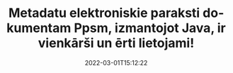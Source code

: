 ---
############################# Static ############################
layout: "auto-gen-signature"
date: 2022-03-01T15:12:22
draft: false
operation: Sign
signaturetype: Metadata
fileformat: Ppsm
productName: Java
lang: lv
productCode: java
otherformats: pdf doc docx docm dot dotm dotx odt ott rtf xls xlsx xlsm xlsb csv ods ots xltx xltm ppt pptx pps ppsx odp otp potx potm pptm ppsm png jpg bmp gif tiff svg webp wmf
breadcrumb: Put Metadata signature on Ppsm for Java

############################# Head ############################
head_title: "Pievienojiet metadatu elektroniskos parakstus Ppsm dokumentiem, izmantojot Java"
head_description: "Izmantojiet metadatus kā slēptos elektroniskos parakstus savos Ppsm dokumentos, izmantojot dažas Java koda rindiņas. Izmantojiet GroupDocs Document Signature API, lai e-parakstītu savus biznesa dokumentus un failus ar metadatu informāciju."

############################# Header ############################
title: "Metadatu elektroniskie paraksti dokumentam Ppsm, izmantojot Java, ir vienkārši un ērti lietojami!"
description: "eParakstiet savus Ppsm dokumentus un līgumus ar slēptiem metadatu ierakstiem. Ģenerējiet metadatus PDF failiem, MS Word dokumentiem, MS Excel darbgrāmatām, MS PowerPoint prezentācijām un dažādiem attēlu formātiem bez problēmām un papildu kodēšanas."
bg_image: "https://cms.admin.containerize.com/templates/aspose/App_Themes/V3/images/bg/header1.png"
bg_overlay: false
button:
    enable: true

############################# SubMenu ############################
submenu:
    enable: true

    left:
        img_alt: "GroupDocs.Signature for Java"
        image: "https://cms.admin.containerize.com/templates/groupdocs/images/product-logos/90x90-noborder/groupdocs-signature-java.png"
        product: "GroupDocs.Signature"
        platform: "Java"



############################# About ############################
about:
    enable: true
    title: "Par GroupDocs.Signature for Java metadatu parakstu API"
    content: |
        [GroupDocs.Signature for Java](https://products.groupdocs.com/signature/java/) ir populāra API digitālo dokumentu e-parakstīšanai. Ir pieejami paraksti, piemēram, teksti, attēli, digitālie sertifikāti, svītrkodi, QR kodi, zīmogi vai metadati. Parakstus var ievietot PDF failos, MS Word dokumentos, MS Excel darbgrāmatās, MS PowerPoint prezentācijās, Adobe Photoshop failos un dažādos attēlu formātos. Klienti var parakstīt savus dokumentus un atjaunināt, meklēt, pārbaudīt, dzēst vai priekšskatīt uz šiem dokumentiem uzliktos e-parakstus. Turklāt tiek nodrošinātas daudzas parakstu pielāgošanas iespējas.
    

############################# Steps ############################
steps:
    enable: true
    title_left: "Darbības, lai parakstītu Ppsm ar Metadata programmā Java"
    content_left: |
        [GroupDocs.Signature for Java](https://products.groupdocs.com/signature/java/) nodrošina iespēju ātri un vienkārši parakstīt Ppsm dokumentus ar Metadata parakstiem.
        
        * Izveidojiet paraksta klases gadījumu, kas nodrošina Ppsm failu, kas paredzēts parakstīšanai kā ceļš vai atmiņas straume
        * Izveidojiet SignOptions klasi un iestatiet visus pieprasītos datus.
        * Izsauciet metodi Signature.Sign(), kas nodod izvades Ppsm failu vai atmiņas straumi

    title_right: " Sistēmas prasības"
    content_right: |
        GroupDocs.Signature for Java tiek atbalstīti visās lielākajās platformās un operētājsistēmās. Pirms tālāk norādītā koda izpildes, lūdzu, pārliecinieties, vai jūsu sistēmā ir instalēti šādi priekšnosacījumi.

        * Operētājsistēmas: Microsoft Windows, Linux, MacOS
        * Izstrādes vides: NetBeans, Intellij IDEA, Eclipse, etc.
        * Java runtime: J2SE 6.0 and above
        * Iegūstiet jaunāko GroupDocs.Signature for Java no [Maven](https://repository.groupdocs.com/webapp/#/artifacts/browse/tree/General/repo/com/groupdocs/groupdocs-signature)
         
    code: |
        ```java    
                
        // Set up input Ppsm file
        String filePath = "input.ppsm";
        // Set up output file
        String outputFilePath = "output.ppsm";

        // Instantiate Signature for input file
        Signature signature = new Signature(filePath);

        // instantiate metadata signing options
        MetadataSignOptions options = new MetadataSignOptions();

        // setup Author property
        PresentationMetadataSignature mdSign_Author = new PresentationMetadataSignature("Author", "Mr.Scherlock Holmes");// String value
        options.getSignatures().add(mdSign_Author);
        // setup document data
        PresentationMetadataSignature mdSign_DocData = new PresentationMetadataSignature("CreatedOn", new Date());// Datetime value
        options.getSignatures().add(mdSign_DocData);
        // setup document id
        PresentationMetadataSignature mdSign_DocId = new PresentationMetadataSignature("DocumentId", 123456);// Integer value
        options.getSignatures().add(mdSign_DocId);

        // sign Ppsm document
        SignResult result = signature.sign(outputFilePath, options);

        ```

############################# Demos ############################
demos:
    enable: true
    title: "Dokumentu Ppsm parakstīšana, izmantojot Metadata tiešraides demonstrāciju"
    content: |
       Parakstiet Ppsm failu ar dažādiem parakstiem tūlīt, apmeklējot vietni [GroupDocs.Signature App](https://products.groupdocs.app/signature/family). Jūs gaida bezmaksas tiešsaistes demonstrācija.          

############################# More Formats ############################
more_formats:
    enable: true
    title: "Citi atbalstītie Metadata paraksti priekš Java"
    content: |
        "Varat arī parakstīt Ppsm ar citiem paraksta veidiem. Lūdzu, skatiet sarakstu zemāk."
    format: 
       
       
back_to_top:
    enable: true
---